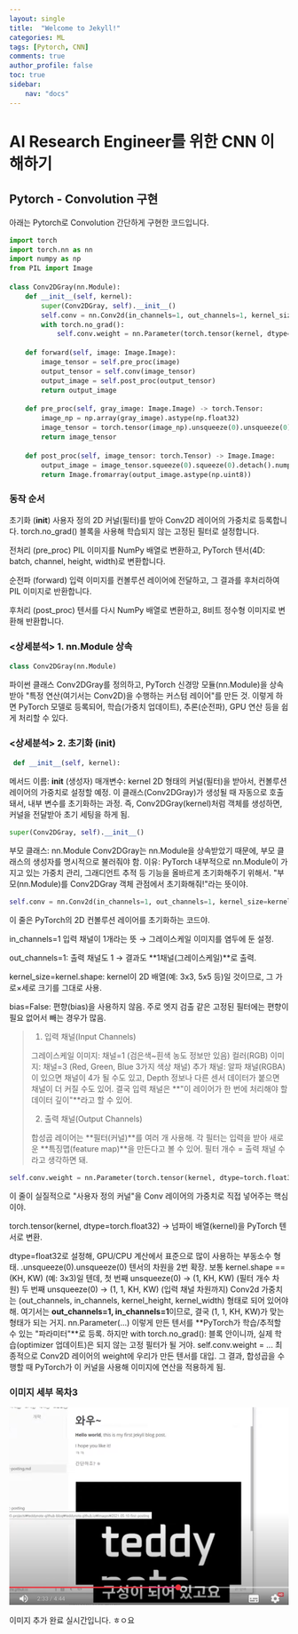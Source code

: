 ```yaml
---
layout: single
title:  "Welcome to Jekyll!"
categories: ML
tags: [Pytorch, CNN]
comments: true
author_profile: false
toc: true   
sidebar:    
    nav: "docs"
---
```


# AI Research Engineer를 위한 CNN 이해하기


## Pytorch - Convolution 구현

아래는 Pytorch로 Convolution 간단하게 구현한 코드입니다.

```python   
import torch
import torch.nn as nn
import numpy as np
from PIL import Image

class Conv2DGray(nn.Module):
    def __init__(self, kernel):
        super(Conv2DGray, self).__init__()
        self.conv = nn.Conv2d(in_channels=1, out_channels=1, kernel_size=kernel.shape, bias=False)
        with torch.no_grad():
            self.conv.weight = nn.Parameter(torch.tensor(kernel, dtype=torch.float32).unsqueeze(0).unsqueeze(0))

    def forward(self, image: Image.Image):
        image_tensor = self.pre_proc(image)
        output_tensor = self.conv(image_tensor)
        output_image = self.post_proc(output_tensor)
        return output_image
    
    def pre_proc(self, gray_image: Image.Image) -> torch.Tensor:
        image_np = np.array(gray_image).astype(np.float32)
        image_tensor = torch.tensor(image_np).unsqueeze(0).unsqueeze(0)
        return image_tensor

    def post_proc(self, image_tensor: torch.Tensor) -> Image.Image:
        output_image = image_tensor.squeeze(0).squeeze(0).detach().numpy()
        return Image.fromarray(output_image.astype(np.uint8))
```


### 동작 순서
초기화 (__init__)
사용자 정의 2D 커널(필터)를 받아 Conv2D 레이어의 가중치로 등록합니다.
torch.no_grad() 블록을 사용해 학습되지 않는 고정된 필터로 설정합니다.

전처리 (pre_proc)
PIL 이미지를 NumPy 배열로 변환하고,
PyTorch 텐서(4D: batch, channel, height, width)로 변환합니다.

순전파 (forward)
입력 이미지를 컨볼루션 레이어에 전달하고,
그 결과를 후처리하여 PIL 이미지로 반환합니다.

후처리 (post_proc)
텐서를 다시 NumPy 배열로 변환하고,
8비트 정수형 이미지로 변환해 반환합니다.

### <상세분석> 1. nn.Module 상속
```python   
class Conv2DGray(nn.Module)
```
파이썬 클래스 Conv2DGray를 정의하고, PyTorch 신경망 모듈(nn.Module)을 상속받아
"특정 연산(여기서는 Conv2D)을 수행하는 커스텀 레이어"를 만든 것.
이렇게 하면 PyTorch 모델로 등록되어, 학습(가중치 업데이트), 추론(순전파), GPU 연산 등을 쉽게 처리할 수 있다.

### <상세분석> 2. 초기화 (__init__)
```python   
 def __init__(self, kernel):
```  

메서드 이름: __init__ (생성자)
매개변수: kernel
2D 형태의 커널(필터)을 받아서, 컨볼루션 레이어의 가중치로 설정할 예정.
이 클래스(Conv2DGray)가 생성될 때 자동으로 호출돼서, 내부 변수를 초기화하는 과정.
즉, Conv2DGray(kernel)처럼 객체를 생성하면, 커널을 전달받아 초기 세팅을 하게 됨.

```python   
super(Conv2DGray, self).__init__()
```
부모 클래스: nn.Module
Conv2DGray는 nn.Module을 상속받았기 때문에, 부모 클래스의 생성자를 명시적으로 불러줘야 함.
이유: PyTorch 내부적으로 nn.Module이 가지고 있는 가중치 관리, 그래디언트 추적 등 기능을 올바르게 초기화해주기 위해서.
"부모(nn.Module)를 Conv2DGray 객체 관점에서 초기화해줘!"라는 뜻이야.

```python   
self.conv = nn.Conv2d(in_channels=1, out_channels=1, kernel_size=kernel.shape, bias=False)
```
이 줄은 PyTorch의 2D 컨볼루션 레이어를 초기화하는 코드야.

in_channels=1
입력 채널이 1개라는 뜻 → 그레이스케일 이미지를 염두에 둔 설정.

out_channels=1:
출력 채널도 1 → 결과도 **1채널(그레이스케일)**로 출력.

kernel_size=kernel.shape:
kernel이 2D 배열(예: 3x3, 5x5 등)일 것이므로, 그 가로×세로 크기를 그대로 사용.

bias=False:
편향(bias)을 사용하지 않음.
주로 엣지 검출 같은 고정된 필터에는 편향이 필요 없어서 빼는 경우가 많음.

> 1. 입력 채널(Input Channels)
>
>그레이스케일 이미지: 채널=1 (검은색~흰색 농도 정보만 있음)
>컬러(RGB) 이미지: 채널=3 (Red, Green, Blue 3가지 색상 채널)
>추가 채널: 알파 채널(RGBA)이 있으면 채널이 4가 될 수도 있고,
>Depth 정보나 다른 센서 데이터가 붙으면 채널이 더 커질 수도 있어.
>결국 입력 채널은 **"이 레이어가 한 번에 처리해야 할 데이터 깊이"**라고 할 수 있어.
>
> 2. 출력 채널(Output Channels)
>
>합성곱 레이어는 **필터(커널)**를 여러 개 사용해.
>각 필터는 입력을 받아 새로운 **특징맵(feature map)**을 만든다고 볼 수 있어.
>필터 개수 = 출력 채널 수라고 생각하면 돼.

```python   
self.conv.weight = nn.Parameter(torch.tensor(kernel, dtype=torch.float32).unsqueeze(0).unsqueeze(0))
```

이 줄이 실질적으로 "사용자 정의 커널"을 Conv 레이어의 가중치로 직접 넣어주는 핵심이야.

torch.tensor(kernel, dtype=torch.float32)
-> 넘파이 배열(kernel)을 PyTorch 텐서로 변환.

dtype=float32로 설정해, GPU/CPU 계산에서 표준으로 많이 사용하는 부동소수 형태.
.unsqueeze(0).unsqueeze(0)
텐서의 차원을 2번 확장.
보통 kernel.shape == (KH, KW) (예: 3x3)일 텐데,
첫 번째 unsqueeze(0) → (1, KH, KW) (필터 개수 차원)
두 번째 unsqueeze(0) → (1, 1, KH, KW) (입력 채널 차원까지)
Conv2d 가중치는 (out_channels, in_channels, kernel_height, kernel_width) 형태로 되어 있어야 해.
여기서는 **out_channels=1, in_channels=1**이므로, 결국 (1, 1, KH, KW)가 맞는 형태가 되는 거지.
nn.Parameter(...)
이렇게 만든 텐서를 **PyTorch가 학습/추적할 수 있는 "파라미터"**로 등록.
하지만 with torch.no_grad(): 블록 안이니까, 실제 학습(optimizer 업데이트)은 되지 않는 고정 필터가 될 거야.
self.conv.weight = ...
최종적으로 Conv2D 레이어의 weight에 우리가 만든 텐서를 대입.
그 결과, 합성곱을 수행할 때 PyTorch가 이 커널을 사용해 이미지에 연산을 적용하게 됨.


### 이미지 세부 목차3

![image](/images/first/123.png)

이미지 추가 완료
실시간입니다.
ㅎㅇ요


